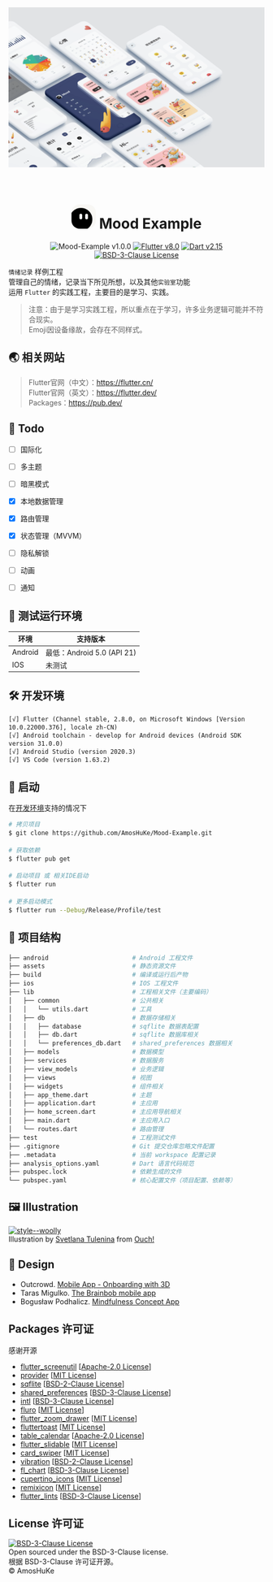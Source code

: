 
<p align="center">
<img alt="Preview1" src="./.README/preview/preview1.png">
</p>

<br/>

<h1 align="center"> 
<img alt="Logo" src="./.README/logo/logo.png" width="48px" style="border-radius:16px;" /> Mood Example
</h1> 

<p align="center">
<img alt="Mood-Example v1.0.0" src="https://img.shields.io/badge/Mood--Example-v1.0.0-3e4663"/> 
<a target="_blank" href="https://flutter.dev/"><img alt="Flutter v8.0" src="https://img.shields.io/badge/Flutter-v8.0-46D1FD"/></a> 
<a target="_blank" href="https://dart.dev/"><img alt="Dart v2.15" src="https://img.shields.io/badge/Dart-v2.15-04599D"/></a> 
<a target="_blank" href="https://github.com/AmosHuKe/Mood-Example/blob/main/LICENSE"><img alt="BSD-3-Clause License" src="https://img.shields.io/badge/license-BSD--3--Clause-green"/></a> 
</p> 


`情绪记录` 样例工程  
管理自己的情绪，记录当下所见所想，以及其他`实验室`功能  
运用 `Flutter` 的实践工程，主要目的是学习、实践。  
> 注意：由于是学习实践工程，所以重点在于学习，许多业务逻辑可能并不符合现实。  
> Emoji因设备缘故，会存在不同样式。  


## 🌏 相关网站

> Flutter官网（中文）：<a target="_blank" href="https://flutter.cn/">https://flutter.cn/</a>  
> Flutter官网（英文）：<a target="_blank" href="https://flutter.dev/">https://flutter.dev/</a>  
> Packages：<a target="_blank" href="https://pub.dev/">https://pub.dev/</a>  


## 🔖 Todo

- [ ] 国际化  
- [ ] 多主题  
- [ ] 暗黑模式  
- [x] 本地数据管理  
- [x] 路由管理  
- [x] 状态管理（MVVM）  
- [ ] 隐私解锁  
- [ ] 动画  
- [ ] 通知  


## 📱 测试运行环境

| 环境 | 支持版本 |  
| --- | --- |  
| Android | 最低：Android 5.0 (API 21) |  
| IOS | 未测试 |  


## 🛠️ 开发环境

```
[√] Flutter (Channel stable, 2.8.0, on Microsoft Windows [Version 10.0.22000.376], locale zh-CN)  
[√] Android toolchain - develop for Android devices (Android SDK version 31.0.0)  
[√] Android Studio (version 2020.3)  
[√] VS Code (version 1.63.2)  
```  


## 🎉 启动

在[开发环境](#%EF%B8%8F-%E5%BC%80%E5%8F%91%E7%8E%AF%E5%A2%83)支持的情况下  

```sh
# 拷贝项目
$ git clone https://github.com/AmosHuKe/Mood-Example.git

# 获取依赖
$ flutter pub get

# 启动项目 或 相关IDE启动
$ flutter run

# 更多启动模式
$ flutter run --Debug/Release/Profile/test
```

## 📑 项目结构

```sh
├── android                       # Android 工程文件 
├── assets                        # 静态资源文件
├── build                         # 编译或运行后产物
├── ios                           # IOS 工程文件
├── lib                           # 工程相关文件（主要编码）
│   ├── common                    # 公共相关
│   │   └── utils.dart            # 工具
│   ├── db                        # 数据存储相关
│   │   ├── database              # sqflite 数据表配置
│   │   ├── db.dart               # sqflite 数据库相关
│   │   └── preferences_db.dart   # shared_preferences 数据相关
│   ├── models                    # 数据模型
│   ├── services                  # 数据服务
│   ├── view_models               # 业务逻辑
│   ├── views                     # 视图
│   ├── widgets                   # 组件相关
│   ├── app_theme.dart            # 主题
│   ├── application.dart          # 主应用
│   ├── home_screen.dart          # 主应用导航相关
│   ├── main.dart                 # 主应用入口
│   └── routes.dart               # 路由管理
├── test                          # 工程测试文件
├── .gitignore                    # Git 提交仓库忽略文件配置
├── .metadata                     # 当前 workspace 配置记录
├── analysis_options.yaml         # Dart 语言代码规范
├── pubspec.lock                  # 依赖生成的文件
└── pubspec.yaml                  # 核心配置文件（项目配置、依赖等）
```


## 🖼️ Illustration

<a target="_blank" href="https://icons8.com/illustrations/style--woolly"><img alt="style--woolly" src="https://img.shields.io/badge/Illustration Style-Woolly-BA5A56"/></a>  
Illustration by <a target="_blank" href="https://icons8.com/illustrations/author/5ed4dd0e01d03600149fec60">Svetlana Tulenina</a> from <a target="_blank" href="https://icons8.com/illustrations">Ouch!</a>  


## 🎨 Design

* Outcrowd. [Mobile App - Onboarding with 3D](https://dribbble.com/shots/14238732-Mobile-App-Onboarding-with-3D)  
* Taras Migulko. [The Brainbob mobile app](https://dribbble.com/shots/15865091-The-Brainbob-mobile-app)  
* Bogusław Podhalicz. [Mindfulness Concept App](https://dribbble.com/shots/15733031-Mindfulness-Concept-App)  


## Packages 许可证  

感谢开源  

* [flutter_screenutil](https://pub.dev/packages/flutter_screenutil) [[Apache-2.0 License](https://pub.dev/packages/flutter_screenutil/license)]  
* [provider](https://pub.dev/packages/provider) [[MIT License](https://pub.dev/packages/provider/license)]  
* [sqflite](https://pub.dev/packages/sqflite) [[BSD-2-Clause License](https://pub.dev/packages/sqflite/license)]  
* [shared_preferences](https://pub.dev/packages/shared_preferences) [[BSD-3-Clause License](https://pub.dev/packages/shared_preferences/license)]  
* [intl](https://pub.dev/packages/intl) [[BSD-3-Clause License](https://pub.dev/packages/intl/license)]  
* [fluro](https://pub.dev/packages/fluro) [[MIT License](https://pub.dev/packages/fluro/license)]  
* [flutter_zoom_drawer](https://pub.dev/packages/flutter_zoom_drawer) [[MIT License](https://pub.dev/packages/flutter_zoom_drawer/license)]  
* [fluttertoast](https://pub.dev/packages/fluttertoast) [[MIT License](https://pub.dev/packages/fluttertoast/license)]  
* [table_calendar](https://pub.dev/packages/table_calendar) [[Apache-2.0 License](https://pub.dev/packages/table_calendar/license)]  
* [flutter_slidable](https://pub.dev/packages/flutter_slidable) [[MIT License](https://pub.dev/packages/flutter_slidable/license)]  
* [card_swiper](https://pub.dev/packages/card_swiper) [[MIT License](https://pub.dev/packages/card_swiper/license)]  
* [vibration](https://pub.dev/packages/vibration) [[BSD-2-Clause License](https://pub.dev/packages/vibration/license)]  
* [fl_chart](https://pub.dev/packages/fl_chart) [[BSD-3-Clause License](https://pub.dev/packages/fl_chart/license)]  
* [cupertino_icons](https://pub.dev/packages/cupertino_icons) [[MIT License](https://pub.dev/packages/cupertino_icons/license)]  
* [remixicon](https://pub.dev/packages/remixicon) [[MIT License](https://pub.dev/packages/remixicon/license)]  
* [flutter_lints](https://pub.dev/packages/flutter_lints) [[BSD-3-Clause License](https://pub.dev/packages/flutter_lints/license)]  


## License 许可证

[![BSD-3-Clause License](https://img.shields.io/badge/license-BSD--3--Clause-green)](https://github.com/AmosHuKe/Mood-Example/blob/main/LICENSE)  
Open sourced under the BSD-3-Clause license.  
根据 BSD-3-Clause 许可证开源。  
© AmosHuKe

